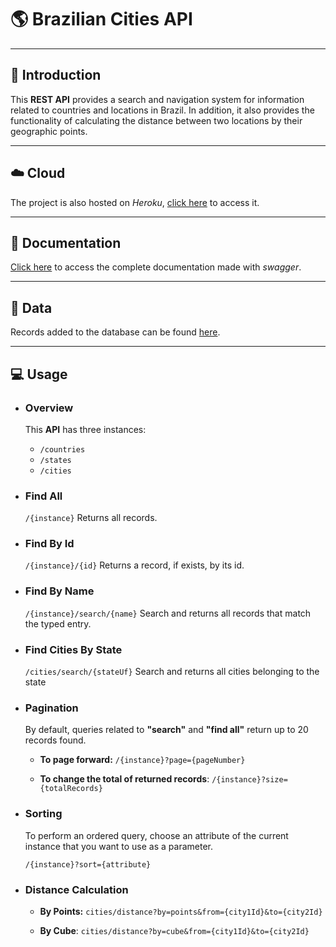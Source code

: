# :earth_americas: Brazilian Cities API
- - -
## :book: Introduction
This **REST API** provides a search and navigation system for information related to countries and locations in Brazil. In addition, it also provides the functionality of calculating the distance between two locations by their geographic points.
- - -
## :cloud: Cloud

The project is also hosted on *Heroku*, [click here](https://cities-system-api.herokuapp.com/cities) to access it.
- - -
## :green_book: Documentation

[Click here](https://cities-system-api.herokuapp.com/swagger-ui.html) to access the complete documentation made with *swagger*.

---
## :paperclip: Data

Records added to the database can be found [here](https://github.com/chinnonsantos/sql-paises-estados-cidades/tree/master/PostgreSQL).
- - -
## :computer: Usage

- ### **Overview**
  This **API** has three instances:
  - ```/countries```
  - ```/states```
  - ```/cities```

- ### **Find All**
    ```/{instance}```
    Returns all records.

- ### **Find By Id**
    ```/{instance}/{id}```
    Returns a record, if exists, by its id.

- ### **Find By Name**
  ```/{instance}/search/{name}```
    Search and returns all records that match the typed entry.

- ### **Find Cities By State**
  ```/cities/search/{stateUf}```
    Search and returns all cities belonging to the state

- ### **Pagination**
  By default, queries related to **"search"** and **"find all"** return up to 20 records found.
  
  - **To page forward:**
  ```/{instance}?page={pageNumber}```
  
  - **To change the total of returned records**:
  ```/{instance}?size={totalRecords}```

- ### **Sorting**
  To perform an ordered query, choose an attribute of the current instance that you want to use as a parameter.
  
  ```/{instance}?sort={attribute}```

- ### **Distance Calculation**

  - **By Points:**
  ```cities/distance?by=points&from={city1Id}&to={city2Id}```
  
  - **By Cube**: 
  ```cities/distance?by=cube&from={city1Id}&to={city2Id}```
